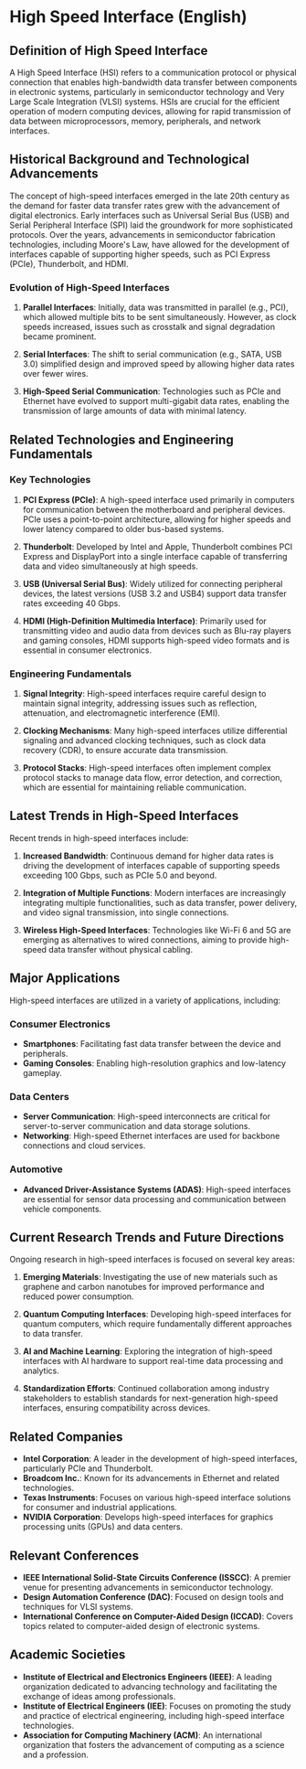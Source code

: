 # High Speed Interface (English)

## Definition of High Speed Interface

A High Speed Interface (HSI) refers to a communication protocol or physical connection that enables high-bandwidth data transfer between components in electronic systems, particularly in semiconductor technology and Very Large Scale Integration (VLSI) systems. HSIs are crucial for the efficient operation of modern computing devices, allowing for rapid transmission of data between microprocessors, memory, peripherals, and network interfaces.

## Historical Background and Technological Advancements

The concept of high-speed interfaces emerged in the late 20th century as the demand for faster data transfer rates grew with the advancement of digital electronics. Early interfaces such as Universal Serial Bus (USB) and Serial Peripheral Interface (SPI) laid the groundwork for more sophisticated protocols. Over the years, advancements in semiconductor fabrication technologies, including Moore's Law, have allowed for the development of interfaces capable of supporting higher speeds, such as PCI Express (PCIe), Thunderbolt, and HDMI.

### Evolution of High-Speed Interfaces

1. **Parallel Interfaces**: Initially, data was transmitted in parallel (e.g., PCI), which allowed multiple bits to be sent simultaneously. However, as clock speeds increased, issues such as crosstalk and signal degradation became prominent.
   
2. **Serial Interfaces**: The shift to serial communication (e.g., SATA, USB 3.0) simplified design and improved speed by allowing higher data rates over fewer wires.

3. **High-Speed Serial Communication**: Technologies such as PCIe and Ethernet have evolved to support multi-gigabit data rates, enabling the transmission of large amounts of data with minimal latency.

## Related Technologies and Engineering Fundamentals

### Key Technologies

1. **PCI Express (PCIe)**: A high-speed interface used primarily in computers for communication between the motherboard and peripheral devices. PCIe uses a point-to-point architecture, allowing for higher speeds and lower latency compared to older bus-based systems.

2. **Thunderbolt**: Developed by Intel and Apple, Thunderbolt combines PCI Express and DisplayPort into a single interface capable of transferring data and video simultaneously at high speeds.

3. **USB (Universal Serial Bus)**: Widely utilized for connecting peripheral devices, the latest versions (USB 3.2 and USB4) support data transfer rates exceeding 40 Gbps.

4. **HDMI (High-Definition Multimedia Interface)**: Primarily used for transmitting video and audio data from devices such as Blu-ray players and gaming consoles, HDMI supports high-speed video formats and is essential in consumer electronics.

### Engineering Fundamentals

1. **Signal Integrity**: High-speed interfaces require careful design to maintain signal integrity, addressing issues such as reflection, attenuation, and electromagnetic interference (EMI).

2. **Clocking Mechanisms**: Many high-speed interfaces utilize differential signaling and advanced clocking techniques, such as clock data recovery (CDR), to ensure accurate data transmission.

3. **Protocol Stacks**: High-speed interfaces often implement complex protocol stacks to manage data flow, error detection, and correction, which are essential for maintaining reliable communication.

## Latest Trends in High-Speed Interfaces

Recent trends in high-speed interfaces include:

1. **Increased Bandwidth**: Continuous demand for higher data rates is driving the development of interfaces capable of supporting speeds exceeding 100 Gbps, such as PCIe 5.0 and beyond.

2. **Integration of Multiple Functions**: Modern interfaces are increasingly integrating multiple functionalities, such as data transfer, power delivery, and video signal transmission, into single connections.

3. **Wireless High-Speed Interfaces**: Technologies like Wi-Fi 6 and 5G are emerging as alternatives to wired connections, aiming to provide high-speed data transfer without physical cabling.

## Major Applications

High-speed interfaces are utilized in a variety of applications, including:

### Consumer Electronics

- **Smartphones**: Facilitating fast data transfer between the device and peripherals.
- **Gaming Consoles**: Enabling high-resolution graphics and low-latency gameplay.

### Data Centers

- **Server Communication**: High-speed interconnects are critical for server-to-server communication and data storage solutions.
- **Networking**: High-speed Ethernet interfaces are used for backbone connections and cloud services.

### Automotive

- **Advanced Driver-Assistance Systems (ADAS)**: High-speed interfaces are essential for sensor data processing and communication between vehicle components.

## Current Research Trends and Future Directions

Ongoing research in high-speed interfaces is focused on several key areas:

1. **Emerging Materials**: Investigating the use of new materials such as graphene and carbon nanotubes for improved performance and reduced power consumption.

2. **Quantum Computing Interfaces**: Developing high-speed interfaces for quantum computers, which require fundamentally different approaches to data transfer.

3. **AI and Machine Learning**: Exploring the integration of high-speed interfaces with AI hardware to support real-time data processing and analytics.

4. **Standardization Efforts**: Continued collaboration among industry stakeholders to establish standards for next-generation high-speed interfaces, ensuring compatibility across devices.

## Related Companies

- **Intel Corporation**: A leader in the development of high-speed interfaces, particularly PCIe and Thunderbolt.
- **Broadcom Inc.**: Known for its advancements in Ethernet and related technologies.
- **Texas Instruments**: Focuses on various high-speed interface solutions for consumer and industrial applications.
- **NVIDIA Corporation**: Develops high-speed interfaces for graphics processing units (GPUs) and data centers.

## Relevant Conferences

- **IEEE International Solid-State Circuits Conference (ISSCC)**: A premier venue for presenting advancements in semiconductor technology.
- **Design Automation Conference (DAC)**: Focused on design tools and techniques for VLSI systems.
- **International Conference on Computer-Aided Design (ICCAD)**: Covers topics related to computer-aided design of electronic systems.

## Academic Societies

- **Institute of Electrical and Electronics Engineers (IEEE)**: A leading organization dedicated to advancing technology and facilitating the exchange of ideas among professionals.
- **Institute of Electrical Engineers (IEE)**: Focuses on promoting the study and practice of electrical engineering, including high-speed interface technologies.
- **Association for Computing Machinery (ACM)**: An international organization that fosters the advancement of computing as a science and a profession.